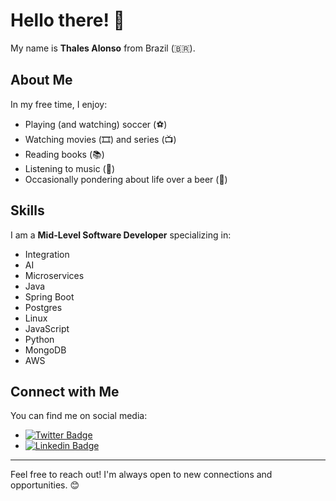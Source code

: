 # Hello there! 👋

My name is **Thales Alonso** from Brazil (🇧🇷).

## About Me
In my free time, I enjoy:
- Playing (and watching) soccer (⚽️)
- Watching movies (🎞️) and series (📺)
- Reading books (📚)
- Listening to music (🎵)
- Occasionally pondering about life over a beer (🍺)

## Skills
I am a **Mid-Level Software Developer** specializing in:
- Integration
- AI
- Microservices
- Java
- Spring Boot
- Postgres
- Linux
- JavaScript
- Python
- MongoDB
- AWS

## Connect with Me
You can find me on social media:
- [![Twitter Badge](https://img.shields.io/badge/-Twitter-1ca0f1?style=flat-square&labelColor=1ca0f1&logo=twitter&logoColor=white&link=https://twitter.com/thalesalonsoo)](https://twitter.com/thalesalonsoo)
- [![Linkedin Badge](https://img.shields.io/badge/-LinkedIn-blue?style=flat-square&logo=Linkedin&logoColor=white&link=https://www.linkedin.com/in/thalesalonso)](https://www.linkedin.com/in/thalesalonso)

---

Feel free to reach out! I'm always open to new connections and opportunities. 😊
